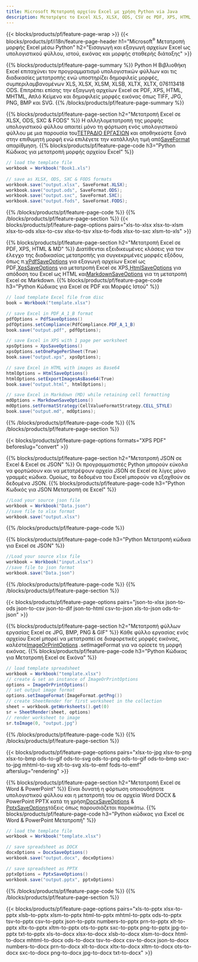 ```yaml
---
title: Microsoft Μετατροπή αρχείου Excel με χρήση Python via Java
description: Μετατρέψτε το Excel XLS, XLSX, ODS, CSV σε PDF, XPS, HTML, JPEG, JPEG, JPEG, 438 με πολλές άλλες 334 δημοφιλείς μορφές και 076 076 81 κωδικός.
---
```

{{< blocks/products/pf/feature-page-wrap >}}
{{< blocks/products/pf/i18n/feature-page-header h1="Microsoft<sup>&reg;</sup> Μετατροπή μορφής Excel μέσω Python" h2="Εισαγωγή και εξαγωγή αρχείων Excel ως υπολογιστικού φύλλου, ιστού, εικόνας και μορφής σταθερής διάταξης" >}}

{{% blocks/products/pf/feature-page-summary %}}
Python Η Βιβλιοθήκη Excel επιταχύνει τον προγραμματισμό υπολογιστικών φύλλων και τις διαδικασίες μετατροπής ενώ υποστηρίζει δημοφιλείς μορφές, συμπεριλαμβανομένων XLS, XLSX, XLSM, XLSB, XLTX, XLTX, 076113418 ODS. Επιτρέπει επίσης την εξαγωγή αρχείων Excel σε PDF, XPS, HTML, MHTML, Απλό Κείμενο και δημοφιλείς μορφές εικόνας όπως TIFF, JPG, PNG, BMP και SVG.
{{% /blocks/products/pf/feature-page-summary %}}

{{% blocks/products/pf/feature-page-section h2="Μετατροπή Excel σε XLSX, ODS, SXC & FODS" %}}
 Η αλληλομετατροπή της μορφής υπολογιστικού φύλλου απαιτεί μόνο τη φόρτωση ενός υπολογιστικού φύλλου με μια παρουσία του[ΤΕΤΡΑΔΙΟ ΕΡΓΑΣΙΩΝ](https://reference.aspose.com/cells/python/asposecells.api/Workbook) και αποθηκεύστε ξανά στην επιθυμητή μορφή ενώ επιλέγετε την κατάλληλη τιμή από[SaveFormat](https://reference.aspose.com/cells/python/asposecells.api/saveformat) απαρίθμηση.
{{% blocks/products/pf/feature-page-code h3="Python Κώδικας για μετατροπή μορφής αρχείου Excel" %}}

```cs
// load the template file
workbook = Workbook("Book1.xls")
  
// save as XLSX, ODS, SXC & FODS formats
workbook.save("output.xlsx", SaveFormat.XLSX);
workbook.save("output.ods", SaveFormat.ODS);
workbook.save("output.sxc", SaveFormat.SXC);
workbook.save("output.fods", SaveFormat.FODS);
```
{{% /blocks/products/pf/feature-page-code %}}
{{% /blocks/products/pf/feature-page-section %}}
{{< blocks/products/pf/feature-page-options pairs="xls-to-xlsx xlsx-to-xlsm xlsx-to-ods xlsx-to-csv xlsx-to-tsv xlsx-to-fods xlsx-to-sxc xlsm-to-xls" >}}


{{% blocks/products/pf/feature-page-section h2="Μετατροπή Excel σε PDF, XPS, HTML & MD" %}}
 Διατίθενται εξειδικευμένες κλάσεις για τον έλεγχο της διαδικασίας μετατροπής για συγκεκριμένες μορφές εξόδου, όπως π.χ[PdfSaveOptions](https://reference.aspose.com/cells/python/asposecells.api/PdfSaveOptions) για εξαγωγή αρχείων Excel ως PDF,[XpsSaveOptions](https://reference.aspose.com/cells/python/asposecells.api/XpsSaveOptions) για μετατροπή Excel σε XPS,[HtmlSaveOptions](https://reference.aspose.com/cells/python/asposecells.api/HtmlSaveOptions) για απόδοση του Excel ως HTML και[MarkdownSaveOptions](https://reference.aspose.com/cells/python/asposecells.api/MarkdownSaveOptions) για τη μετατροπή Excel σε Markdown.
{{% blocks/products/pf/feature-page-code h3="Python Κώδικας για Excel σε PDF και Μορφές Ιστού" %}}

```cs
// load template Excel file from disc
book = Workbook("template.xlsx")

// save Excel in PDF_A_1_B format
pdfOptions = PdfSaveOptions()
pdfOptions.setCompliance(PdfCompliance.PDF_A_1_B)
book.save("output.pdf", pdfOptions);

// save Excel in XPS with 1 page per worksheet
xpsOptions = XpsSaveOptions()
xpsOptions.setOnePagePerSheet(True)
book.save("output.xps", xpsOptions);

// save Excel in HTML with images as Base64
htmlOptions = HtmlSaveOptions()
htmlOptions.setExportImagesAsBase64(True)
book.save("output.html", htmlOptions);

// save Excel in Markdown (MD) while retaining cell formatting
mdOptions = MarkdownSaveOptions()
mdOptions.setFormatStrategy(CellValueFormatStrategy.CELL_STYLE)
book.save("output.md", mdOptions);
```
{{% /blocks/products/pf/feature-page-code %}}
{{% /blocks/products/pf/feature-page-section %}}

{{< blocks/products/pf/feature-page-options formats="XPS PDF" beforeslug="convert" >}}

{{% blocks/products/pf/feature-page-section h2="Μετατροπή JSON σε Excel & Excel σε JSON" %}}
Οι προγραμματιστές Python μπορούν εύκολα να φορτώσουν και να μετατρέψουν αρχεία JSON σε Excel σε λίγες μόνο γραμμές κώδικα. Ομοίως, τα δεδομένα του Excel μπορούν να εξαχθούν σε δεδομένα JSON.
{{% blocks/products/pf/feature-page-code h3="Python Κωδικός για JSON Μετατροπή σε Excel" %}}
```cs
//Load your source json file
workbook = Workbook("Data.json")
//save file to xlsx format
workbook.save("output.xlsx")
```
{{% /blocks/products/pf/feature-page-code %}}

{{% blocks/products/pf/feature-page-code h3="Python Μετατροπή κώδικα για Excel σε JSON" %}}
```cs
//Load your source xlsx file
workbook = Workbook("input.xlsx")
//save file to json format
workbook.save("Data.json")
```
{{% /blocks/products/pf/feature-page-code %}}
{{% /blocks/products/pf/feature-page-section %}}

{{< blocks/products/pf/feature-page-options pairs="json-to-xlsx json-to-ods json-to-csv json-to-dif json-to-html csv-to-json xls-to-json ods-to-json" >}}

{{% blocks/products/pf/feature-page-section h2="Μετατροπή φύλλων εργασίας Excel σε JPG, BMP, PNG & GIF" %}}
 Κάθε φύλλο εργασίας ενός αρχείου Excel μπορεί να μετατραπεί σε διαφορετικές μορφές εικόνας, καλέστε[ImageOrPrintOptions](https://reference.aspose.com/cells/python/asposecells.api/ImageOrPrintOptions) .setImageFormat για να ορίσετε τη μορφή εικόνας.
{{% blocks/products/pf/feature-page-code h3="Python Κώδικας για Μετατροπή Excel σε Εικόνα" %}}
```cs
// load template spreadsheet
workbook = Workbook("template.xlsx")
// create & set an instance of ImageOrPrintOptions
options = ImageOrPrintOptions()
// set output image format
options.setImageFormat(ImageFormat.getPng())
// create SheetRender for first worksheet in the collection
sheet = workbook.getWorksheets().get(0)
sr = SheetRender(sheet, options)
// render worksheet to image
sr.toImage(0, "output.jpg")
```
{{% /blocks/products/pf/feature-page-code %}}
{{% /blocks/products/pf/feature-page-section %}}

{{< blocks/products/pf/feature-page-options pairs="xlsx-to-jpg xlsx-to-png xlsx-to-bmp ods-to-gif ods-to-svg ods-to-png ods-to-gif ods-to-bmp sxc-to-jpg mhtml-to-svg xlt-to-svg xls-to-emf fods-to-emf" afterslug="rendering" >}}

{{% blocks/products/pf/feature-page-section h2="Μετατροπή Excel σε Word & PowerPoint" %}}
 Είναι δυνατή η φόρτωση οποιουδήποτε υπολογιστικού φύλλου και η μετατροπή του σε αρχεία Word DOCX & PowerPoint PPTX κατά τη χρήση[DocxSaveOptions](https://reference.aspose.com/cells/python/asposecells.api/DocxSaveOptions) & [PptxSaveOptions](https://reference.aspose.com/cells/python/asposecells.api/PptxSaveOptions)τάξεις όπως παρουσιάζεται παρακάτω.
{{% blocks/products/pf/feature-page-code h3="Python κώδικας για Excel σε Word & PowerPoint Μετατροπή" %}}
```cs
// load the template file
workbook = Workbook("template.xlsx")

// save spreadsheet as DOCX
docxOptions = DocxSaveOptions()
workbook.save("output.docx", docxOptions)

// save spreadsheet as PPTX
pptxOptions = PptxSaveOptions()
workbook.save("output.pptx", pptxOptions)
```
{{% /blocks/products/pf/feature-page-code %}}
{{% /blocks/products/pf/feature-page-section %}}

{{< blocks/products/pf/feature-page-options pairs="xls-to-pptx xlsx-to-pptx xlsb-to-pptx xlsm-to-pptx html-to-pptx mhtml-to-pptx ods-to-pptx tsv-to-pptx csv-to-pptx json-to-pptx numbers-to-pptx prn-to-pptx xlt-to-pptx xltx-to-pptx xltm-to-pptx ots-to-pptx sxc-to-pptx png-to-pptx jpg-to-pptx txt-to-pptx xls-to-docx xlsx-to-docx xlsb-to-docx xlsm-to-docx html-to-docx mhtml-to-docx ods-to-docx tsv-to-docx csv-to-docx json-to-docx numbers-to-docx prn-to-docx xlt-to-docx xltx-to-docx xltm-to-docx ots-to-docx sxc-to-docx png-to-docx jpg-to-docx txt-to-docx" >}}
